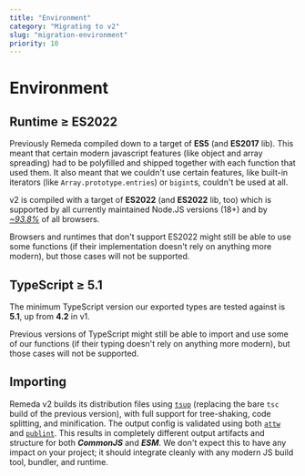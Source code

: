 ```yaml
---
title: "Environment"
category: "Migrating to v2"
slug: "migration-environment"
priority: 10
---
```


# Environment

## Runtime ≥ ES2022

Previously Remeda compiled down to a target of **ES5** (and **ES2017** lib).
This meant that certain modern javascript features (like object and array
spreading) had to be polyfilled and shipped together with each function that
used them. It also meant that we couldn't use certain features, like built-in
iterators (like `Array.prototype.entries`) or `bigint`s, couldn't be used at
all.

v2 is compiled with a target of **ES2022** (and **ES2022** lib, too) which is
supported by all currently maintained Node.JS versions (18+) and by [_~93.8%_](https://caniuse.com/mdn-javascript_builtins_array_at,mdn-javascript_builtins_object_hasown)
of all browsers.

Browsers and runtimes that don't support ES2022 might still be able to use some
functions (if their implementation doesn't rely on anything more modern), but
those cases will not be supported.

## TypeScript ≥ 5.1

The minimum TypeScript version our exported types are tested against is **5.1**,
up from **4.2** in v1.

Previous versions of TypeScript might still be able to import and use some of
our functions (if their typing doesn't rely on anything more modern), but those
cases will not be supported.

## Importing

Remeda v2 builds its distribution files using [`tsup`](https://tsup.egoist.dev/)
(replacing the bare `tsc` build of the previous version), with full support for
tree-shaking, code splitting, and minification. The output config is validated
using both [`attw`](https://arethetypeswrong.github.io/) and [`publint`](https://publint.dev/).
This results in completely different output artifacts and structure for both
**_CommonJS_** and **_ESM_**. We don't expect this to have any impact on your
project; it should integrate cleanly with any modern JS build tool, bundler, and
runtime.
